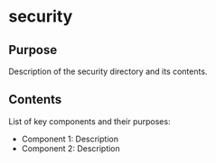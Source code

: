 # security

## Purpose
Description of the security directory and its contents.

## Contents
List of key components and their purposes:
- Component 1: Description
- Component 2: Description
